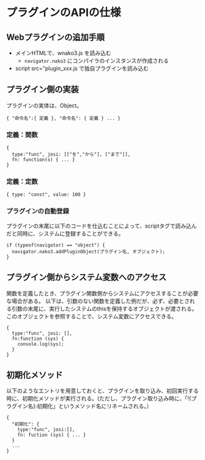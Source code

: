 # プラグインのAPIの仕様

## Webプラグインの追加手順

- メインHTMLで、wnako3.js を読み込む
  - `navigator.nako3` にコンパイラのインスタンスが作成される
- script src="plugin_xxx.js で独自プラグインを読み込む

## プラグイン側の実装

プラグインの実体は、Object。

```
{ "命令名":{ 定義 }, "命令名": { 定義 } ... }
```

### 定義：関数

```
{
  type:"func", josi: [["を","から"], ["まで"]],
  fn: function(s) { ... }
}
```

### 定義：定数

```
{ type: "const", value: 100 }
```

### プラグインの自動登録

プラグインの末尾に以下のコードを仕込むことによって、scriptタグで読み込んだと同時に、システムに登録することができる。

```
if (typeof(navigator) == "object") {
  navigator.nako3.addPluginObject(プラグイン名, オブジェクト);
}
```

## プラグイン側からシステム変数へのアクセス

関数を定義したとき、プラグイン関数側からシステムにアクセスすることが必要な場合がある。
以下は、引数のない関数を定義した例だが、必ず、必要とされる引数の末尾に、実行したシステムのthisを保持するオブジェクトが渡される。
このオブジェクトを参照することで、システム変数にアクセスできる。

```
{
  type:"func", josi: [],
  fn:function (sys) {
    console.log(sys);
  }
}
```

## 初期化メソッド

以下のようなエントリを用意しておくと、プラグインを取り込み、初回実行する時に、初期化メソッドが実行される。(ただし、プラグイン取り込み時に、「!{プラグイン名}:初期化」というメソッド名にリネームされる。）

```
{
  "初期化": {
    type:"func", josi:[],
    fn: fuction (sys) { ... }
  }
  ...
}
```







